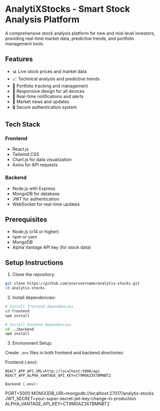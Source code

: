 # AnalytiXStocks - Smart Stock Analysis Platform

A comprehensive stock analysis platform for new and mid-level investors, providing real-time market data, predictive trends, and portfolio management tools.

## Features

- 📊 Live stock prices and market data
- 📈 Technical analysis and predictive trends
- 💼 Portfolio tracking and management
- 📱 Responsive design for all devices
- 🔔 Real-time notifications and alerts
- 📰 Market news and updates
- 🔒 Secure authentication system

## Tech Stack

### Frontend
- React.js
- Tailwind CSS
- Chart.js for data visualization
- Axios for API requests

### Backend
- Node.js with Express
- MongoDB for database
- JWT for authentication
- WebSocket for real-time updates

## Prerequisites

- Node.js (v14 or higher)
- npm or yarn
- MongoDB
- Alpha Vantage API key (for stock data)

## Setup Instructions

1. Clone the repository:
```bash
git clone https://github.com/yourusername/analytix-stocks.git
cd analytix-stocks
```

2. Install dependencies:
```bash
# Install frontend dependencies
cd frontend
npm install

# Install backend dependencies
cd ../backend
npm install
```

3. Environment Setup:

Create `.env` files in both frontend and backend directories:

Frontend (.env):
```
REACT_APP_API_URL=http://localhost:5000/api
REACT_APP_ALPHA_VANTAGE_API_KEY=CT9M0AZ3X7BMNBT2

Backend (.env):
```
PORT=5000
MONGODB_URI=mongodb://localhost:27017/analytix-stocks
JWT_SECRET=your-super-secret-jwt-key-change-in-production
ALPHA_VANTAGE_API_KEY=CT9M0AZ3X7BMNBT2
```